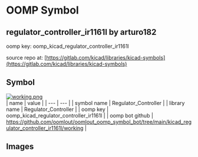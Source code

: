 # OOMP Symbol  
## regulator_controller_ir1161l  by arturo182  
  
oomp key: oomp_kicad_regulator_controller_ir1161l  
  
source repo at: [https://gitlab.com/kicad/libraries/kicad-symbols](https://gitlab.com/kicad/libraries/kicad-symbols)  
## Symbol  
  
[![working.png](working_600.png)](working.png)  
| name | value | 
| --- | --- | 
| symbol name | Regulator_Controller | 
| library name | Regulator_Controller | 
| oomp key | oomp_kicad_regulator_controller_ir1161l | 
| oomp bot github | https://github.com/oomlout/oomlout_oomp_symbol_bot/tree/main/kicad_regulator_controller_ir1161l/working | 
## Images  
